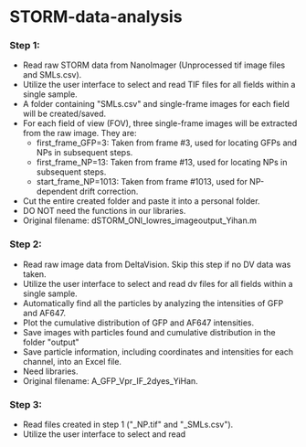 # STORM-data-analysis


### Step 1: 
- Read raw STORM data from NanoImager (Unprocessed tif image files and SMLs.csv).
- Utilize the user interface to select and read TIF files for all fields within a single sample.
- A folder containing "SMLs.csv" and single-frame images for each field will be created/saved.
- For each field of view (FOV), three single-frame images will be extracted from the raw image. They are:
  - first_frame_GFP=3: Taken from frame #3, used for locating GFPs and NPs in subsequent steps.
  - first_frame_NP=13: Taken from frame #13, used for locating NPs in subsequent steps.
  - start_frame_NP=1013: Taken from frame #1013, used for NP-dependent drift correction.
- Cut the entire created folder and paste it into a personal folder.
- DO NOT need the functions in our libraries.
- Original filename: dSTORM_ONI_lowres_imageoutput_Yihan.m

### Step 2: 
- Read raw image data from DeltaVision. Skip this step if no DV data was taken.
- Utilize the user interface to select and read dv files for all fields within a single sample.
- Automatically find all the particles by analyzing the intensities of GFP and AF647.
- Plot the cumulative distribution of GFP and AF647 intensities.
- Save images with particles found and cumulative distribution in the folder "output"
- Save particle information, including coordinates and intensities for each channel, into an Excel file.
- Need libraries.
- Original filename: A_GFP_Vpr_IF_2dyes_YiHan.

### Step 3:
- Read files created in step 1 ("_NP.tif" and "_SMLs.csv").
- Utilize the user interface to select and read 
